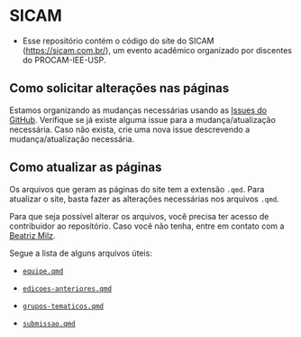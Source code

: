 # SICAM 

- Esse repositório contém o código do site do SICAM (<https://sicam.com.br/>), um evento acadêmico organizado por discentes do PROCAM-IEE-USP.

## Como solicitar alterações nas páginas

Estamos organizando as mudanças necessárias usando as [Issues do GitHub](https://github.com/sicam-iee-usp/site-sicam-v2/issues). Verifique se já existe alguma issue para a mudança/atualização necessária. Caso não exista, crie uma nova issue descrevendo a mudança/atualização necessária.

## Como atualizar as páginas

Os arquivos que geram as páginas do site tem a extensão `.qmd`. Para atualizar o site, basta fazer as alterações necessárias nos arquivos `.qmd`. 


Para que seja possível alterar os arquivos, você precisa ter acesso de contribuidor ao repositório. Caso você não tenha, entre em contato com a [Beatriz Milz](https://github.com/beatrizmilz).

Segue a lista de alguns arquivos úteis:

- [`equipe.qmd`](https://github.com/sicam-iee-usp/site-sicam-v2/blob/main/equipe.qmd)

- [`edicoes-anteriores.qmd`](https://github.com/sicam-iee-usp/site-sicam-v2/blob/main/edicoes-anteriores.qmd)

- [`grupos-tematicos.qmd`](https://github.com/sicam-iee-usp/site-sicam-v2/blob/main/grupos-tematicos.qmd)

- [`submissao.qmd`](https://github.com/sicam-iee-usp/site-sicam-v2/blob/main/submissao.qmd)

